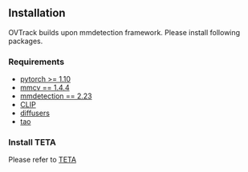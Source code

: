 ## Installation
OVTrack builds upon mmdetection framework. 
Please install following packages.


### Requirements
- [pytorch >= 1.10](https://pytorch.org/get-started/locally/)
- [mmcv == 1.4.4](https://github.com/open-mmlab/mmcv)
- [mmdetection == 2.23](https://github.com/open-mmlab/mmcv)
- [CLIP](https://github.com/openai/CLIP)
- [diffusers](https://github.com/huggingface/diffusers)
- [tao](https://github.com/TAO-Dataset/tao/tree/master)

### Install TETA

Please refer to [TETA](https://github.com/SysCV/tet/tree/main/teta)

